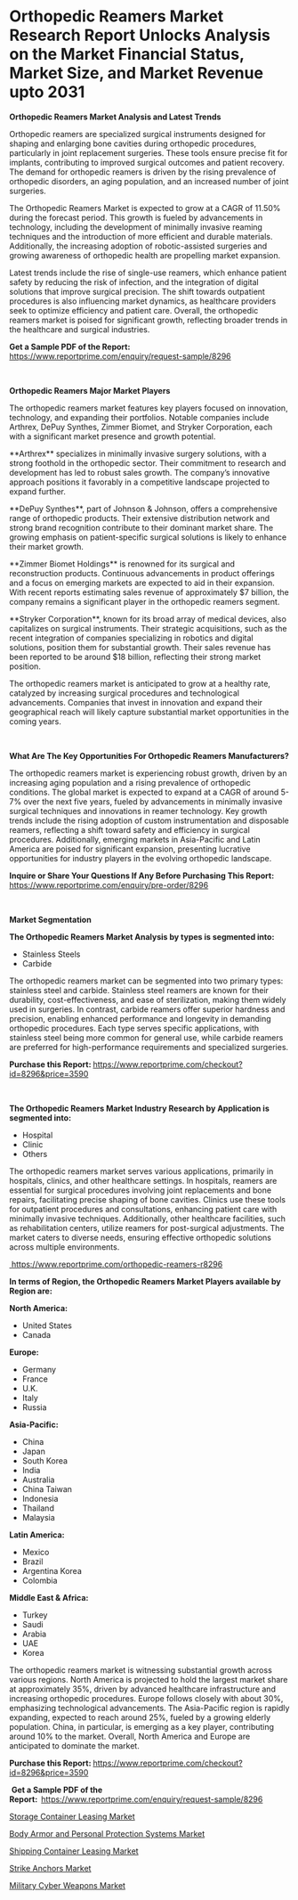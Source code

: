 <p><h1>Orthopedic Reamers Market Research Report Unlocks Analysis on the Market Financial Status, Market Size, and Market Revenue upto 2031</h1></p><p><strong>Orthopedic Reamers Market Analysis and Latest Trends</strong></p>
<p><p>Orthopedic reamers are specialized surgical instruments designed for shaping and enlarging bone cavities during orthopedic procedures, particularly in joint replacement surgeries. These tools ensure precise fit for implants, contributing to improved surgical outcomes and patient recovery. The demand for orthopedic reamers is driven by the rising prevalence of orthopedic disorders, an aging population, and an increased number of joint surgeries.</p><p>The Orthopedic Reamers Market is expected to grow at a CAGR of 11.50% during the forecast period. This growth is fueled by advancements in technology, including the development of minimally invasive reaming techniques and the introduction of more efficient and durable materials. Additionally, the increasing adoption of robotic-assisted surgeries and growing awareness of orthopedic health are propelling market expansion.</p><p>Latest trends include the rise of single-use reamers, which enhance patient safety by reducing the risk of infection, and the integration of digital solutions that improve surgical precision. The shift towards outpatient procedures is also influencing market dynamics, as healthcare providers seek to optimize efficiency and patient care. Overall, the orthopedic reamers market is poised for significant growth, reflecting broader trends in the healthcare and surgical industries.</p></p>
<p><strong>Get a Sample PDF of the Report:&nbsp;</strong> <a href="https://www.reportprime.com/enquiry/request-sample/8296?utm_campaign=1841&utm_medium=2&utm_source=Github&utm_content=ia&utm_term=26112024&utm_id=orthopedic-reamers">https://www.reportprime.com/enquiry/request-sample/8296</a></p>
<p>&nbsp;</p>
<p><strong>Orthopedic Reamers Major Market Players</strong></p>
<p><p>The orthopedic reamers market features key players focused on innovation, technology, and expanding their portfolios. Notable companies include Arthrex, DePuy Synthes, Zimmer Biomet, and Stryker Corporation, each with a significant market presence and growth potential.</p><p>**Arthrex** specializes in minimally invasive surgery solutions, with a strong foothold in the orthopedic sector. Their commitment to research and development has led to robust sales growth. The company’s innovative approach positions it favorably in a competitive landscape projected to expand further.</p><p>**DePuy Synthes**, part of Johnson & Johnson, offers a comprehensive range of orthopedic products. Their extensive distribution network and strong brand recognition contribute to their dominant market share. The growing emphasis on patient-specific surgical solutions is likely to enhance their market growth.</p><p>**Zimmer Biomet Holdings** is renowned for its surgical and reconstruction products. Continuous advancements in product offerings and a focus on emerging markets are expected to aid in their expansion. With recent reports estimating sales revenue of approximately $7 billion, the company remains a significant player in the orthopedic reamers segment.</p><p>**Stryker Corporation**, known for its broad array of medical devices, also capitalizes on surgical instruments. Their strategic acquisitions, such as the recent integration of companies specializing in robotics and digital solutions, position them for substantial growth. Their sales revenue has been reported to be around $18 billion, reflecting their strong market position.</p><p>The orthopedic reamers market is anticipated to grow at a healthy rate, catalyzed by increasing surgical procedures and technological advancements. Companies that invest in innovation and expand their geographical reach will likely capture substantial market opportunities in the coming years.</p></p>
<p>&nbsp;</p>
<p><strong>What Are The Key Opportunities For Orthopedic Reamers Manufacturers?</strong></p>
<p><p>The orthopedic reamers market is experiencing robust growth, driven by an increasing aging population and a rising prevalence of orthopedic conditions. The global market is expected to expand at a CAGR of around 5-7% over the next five years, fueled by advancements in minimally invasive surgical techniques and innovations in reamer technology. Key growth trends include the rising adoption of custom instrumentation and disposable reamers, reflecting a shift toward safety and efficiency in surgical procedures. Additionally, emerging markets in Asia-Pacific and Latin America are poised for significant expansion, presenting lucrative opportunities for industry players in the evolving orthopedic landscape.</p></p>
<p><strong>Inquire or Share Your Questions If Any Before Purchasing This Report:</strong> <a href="https://www.reportprime.com/enquiry/pre-order/8296?utm_campaign=1841&utm_medium=2&utm_source=Github&utm_content=ia&utm_term=26112024&utm_id=orthopedic-reamers">https://www.reportprime.com/enquiry/pre-order/8296</a></p>
<p>&nbsp;</p>
<p><strong>Market Segmentation</strong></p>
<p><strong>The Orthopedic Reamers Market Analysis by types is segmented into:</strong></p>
<p><ul><li>Stainless Steels</li><li>Carbide</li></ul></p>
<p><p>The orthopedic reamers market can be segmented into two primary types: stainless steel and carbide. Stainless steel reamers are known for their durability, cost-effectiveness, and ease of sterilization, making them widely used in surgeries. In contrast, carbide reamers offer superior hardness and precision, enabling enhanced performance and longevity in demanding orthopedic procedures. Each type serves specific applications, with stainless steel being more common for general use, while carbide reamers are preferred for high-performance requirements and specialized surgeries.</p></p>
<p><strong>Purchase this Report:&nbsp;</strong><a href="https://www.reportprime.com/checkout?id=8296&price=3590&utm_campaign=1841&utm_medium=2&utm_source=Github&utm_content=ia&utm_term=26112024&utm_id=orthopedic-reamers">https://www.reportprime.com/checkout?id=8296&price=3590</a></p>
<p>&nbsp;</p>
<p><strong>The Orthopedic Reamers Market Industry Research by Application is segmented into:</strong></p>
<p><ul><li>Hospital</li><li>Clinic</li><li>Others</li></ul></p>
<p><p>The orthopedic reamers market serves various applications, primarily in hospitals, clinics, and other healthcare settings. In hospitals, reamers are essential for surgical procedures involving joint replacements and bone repairs, facilitating precise shaping of bone cavities. Clinics use these tools for outpatient procedures and consultations, enhancing patient care with minimally invasive techniques. Additionally, other healthcare facilities, such as rehabilitation centers, utilize reamers for post-surgical adjustments. The market caters to diverse needs, ensuring effective orthopedic solutions across multiple environments.</p></p>
<p><a href="https://www.reportprime.com/orthopedic-reamers-r8296?utm_campaign=1841&utm_medium=2&utm_source=Github&utm_content=ia&utm_term=26112024&utm_id=orthopedic-reamers">&nbsp;https://www.reportprime.com/orthopedic-reamers-r8296</a></p>
<p><strong>In terms of Region, the Orthopedic Reamers Market Players available by Region are:</strong></p>
<p>
    <p> <strong> North America: </strong>
        <ul>
            <li>United States</li>
            <li>Canada</li>
        </ul>
        </p> 
    <p> <strong> Europe: </strong>
        <ul>
            <li>Germany</li>
            <li>France</li>
            <li>U.K.</li>
            <li>Italy</li>
            <li>Russia</li>
        </ul>
        </p> 
    <p> <strong> Asia-Pacific: </strong>
        <ul>
            <li>China</li>
            <li>Japan</li>
            <li>South Korea</li>
            <li>India</li>
            <li>Australia</li>
            <li>China Taiwan</li>
            <li>Indonesia</li>
            <li>Thailand</li>
            <li>Malaysia</li>
        </ul>
        </p> 
    <p> <strong> Latin America: </strong>
        <ul>
            <li>Mexico</li>
            <li>Brazil</li>
            <li>Argentina Korea</li>
            <li>Colombia</li>
        </ul>
        </p> 
    <p> <strong> Middle East & Africa: </strong>
        <ul>
            <li>Turkey</li>
            <li>Saudi</li>
            <li>Arabia</li>
            <li>UAE</li>
            <li>Korea</li>
        </ul>
    </p>
    </p>
<p><p>The orthopedic reamers market is witnessing substantial growth across various regions. North America is projected to hold the largest market share at approximately 35%, driven by advanced healthcare infrastructure and increasing orthopedic procedures. Europe follows closely with about 30%, emphasizing technological advancements. The Asia-Pacific region is rapidly expanding, expected to reach around 25%, fueled by a growing elderly population. China, in particular, is emerging as a key player, contributing around 10% to the market. Overall, North America and Europe are anticipated to dominate the market.</p></p>
<p><strong>Purchase this Report: </strong><a href="https://www.reportprime.com/checkout?id=8296&price=3590&utm_campaign=1841&utm_medium=2&utm_source=Github&utm_content=ia&utm_term=26112024&utm_id=orthopedic-reamers">https://www.reportprime.com/checkout?id=8296&price=3590</a></p>
<p>&nbsp;<strong>Get a Sample PDF of the Report:&nbsp;&nbsp;</strong><a href="https://www.reportprime.com/enquiry/request-sample/8296?utm_campaign=1841&utm_medium=2&utm_source=Github&utm_content=ia&utm_term=26112024&utm_id=orthopedic-reamers">https://www.reportprime.com/enquiry/request-sample/8296</a></p>
<p><strong></strong></p>
<p><p><a href="https://www.linkedin.com/pulse/storage-container-leasing-market-matrix-applications-types-cagr-vrcpc?utm_campaign=1841&utm_medium=2&utm_source=Github&utm_content=ia&utm_term=26112024&utm_id=orthopedic-reamers">Storage Container Leasing Market</a></p><p><a href="https://issuu.com/reportprime-2/docs/body-armor-and-personal-protection-_d436aeec4d3059?utm_campaign=1841&utm_medium=2&utm_source=Github&utm_content=ia&utm_term=26112024&utm_id=orthopedic-reamers">Body Armor and Personal Protection Systems Market</a></p><p><a href="https://www.linkedin.com/pulse/shipping-container-leasing-market-indicators-size-regional-breakdown-58xde?utm_campaign=1841&utm_medium=2&utm_source=Github&utm_content=ia&utm_term=26112024&utm_id=orthopedic-reamers">Shipping Container Leasing Market</a></p><p><a href="https://www.linkedin.com/pulse/exploring-strike-anchors-market-dynamics-global-trends-future-0m15c?utm_campaign=1841&utm_medium=2&utm_source=Github&utm_content=ia&utm_term=26112024&utm_id=orthopedic-reamers">Strike Anchors Market</a></p><p><a href="https://issuu.com/reportprime-2/docs/military-cyber-weapons-market-size-_a204b4e5097fc5?utm_campaign=1841&utm_medium=2&utm_source=Github&utm_content=ia&utm_term=26112024&utm_id=orthopedic-reamers">Military Cyber Weapons Market</a></p></p>